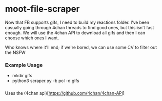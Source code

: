 # moot-file-scraper

Now that FB supports gifs, I need to build my reactions folder. I've been casually going through 4chan threads to find good ones, but this isn't fast enough. We will use the 4chan API to download all gifs and then I can choose which ones I want.

Who knows where it'll end; if we're bored, we can use some CV to filter out the NSFW

### Example Usage
- mkdir gifs 
- python3 scraper.py -b pol -d gifs


#####
Uses the (4chan api)[https://github.com/4chan/4chan-API]
